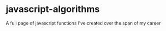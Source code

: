 # javascript-algorithms
A full page of javascript functions I've created over the span of my career
